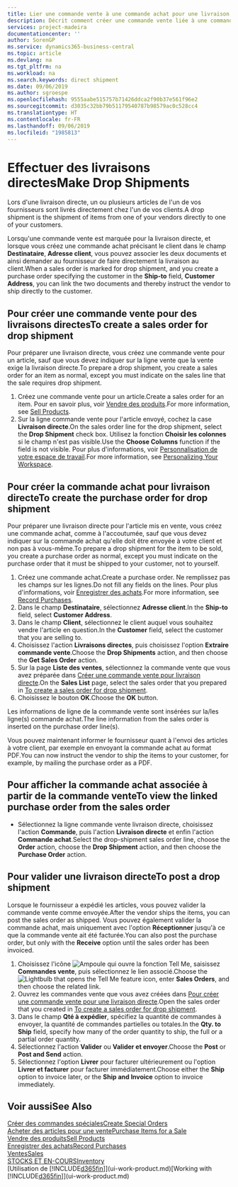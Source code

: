 ```yaml
---
title: Lier une commande vente à une commande achat pour une livraison directe | Microsoft Docs
description: Décrit comment créer une commande vente liée à une commande achat pour permettre la livraison directe du fournisseur au client.
services: project-madeira
documentationcenter: ''
author: SorenGP
ms.service: dynamics365-business-central
ms.topic: article
ms.devlang: na
ms.tgt_pltfrm: na
ms.workload: na
ms.search.keywords: direct shipment
ms.date: 09/06/2019
ms.author: sgroespe
ms.openlocfilehash: 9555aabe515757b71426ddca2f90b37e561f96e2
ms.sourcegitcommit: d3035c32bb79b51179540787b98579ac0c528cc4
ms.translationtype: HT
ms.contentlocale: fr-FR
ms.lasthandoff: 09/06/2019
ms.locfileid: "1985813"
---
```

# <a name="make-drop-shipments"></a><span data-ttu-id="66a56-103">Effectuer des livraisons directes</span><span class="sxs-lookup"><span data-stu-id="66a56-103">Make Drop Shipments</span></span>
<span data-ttu-id="66a56-104">Lors d'une livraison directe, un ou plusieurs articles de l'un de vos fournisseurs sont livrés directement chez l'un de vos clients.</span><span class="sxs-lookup"><span data-stu-id="66a56-104">A drop shipment is the shipment of items from one of your vendors directly to one of your customers.</span></span>

<span data-ttu-id="66a56-105">Lorsqu'une commande vente est marquée pour la livraison directe, et lorsque vous créez une commande achat précisant le client dans le champ **Destinataire**, **Adresse client**, vous pouvez associer les deux documents et ainsi demander au fournisseur de faire directement la livraison au client.</span><span class="sxs-lookup"><span data-stu-id="66a56-105">When a sales order is marked for drop shipment, and you create a purchase order specifying the customer in the **Ship-to** field, **Customer Address**, you can link the two documents and thereby instruct the vendor to ship directly to the customer.</span></span>

## <a name="to-create-a-sales-order-for-drop-shipment"></a><span data-ttu-id="66a56-106">Pour créer une commande vente pour des livraisons directes</span><span class="sxs-lookup"><span data-stu-id="66a56-106">To create a sales order for drop shipment</span></span>
<span data-ttu-id="66a56-107">Pour préparer une livraison directe, vous créez une commande vente pour un article, sauf que vous devez indiquer sur la ligne vente que la vente exige la livraison directe.</span><span class="sxs-lookup"><span data-stu-id="66a56-107">To prepare a drop shipment, you create a sales order for an item as normal, except you must indicate on the sales line that the sale requires drop shipment.</span></span>

1. <span data-ttu-id="66a56-108">Créez une commande vente pour un article.</span><span class="sxs-lookup"><span data-stu-id="66a56-108">Create a sales order for an item.</span></span> <span data-ttu-id="66a56-109">Pour en savoir plus, voir [Vendre des produits](sales-how-sell-products.md).</span><span class="sxs-lookup"><span data-stu-id="66a56-109">For more information, see [Sell Products](sales-how-sell-products.md).</span></span>
2. <span data-ttu-id="66a56-110">Sur la ligne commande vente pour l'article envoyé, cochez la case **Livraison directe**.</span><span class="sxs-lookup"><span data-stu-id="66a56-110">On the sales order line for the drop shipment, select the **Drop Shipment** check box.</span></span> <span data-ttu-id="66a56-111">Utilisez la fonction **Choisir les colonnes** si le champ n'est pas visible.</span><span class="sxs-lookup"><span data-stu-id="66a56-111">Use the **Choose Columns** function if the field is not visible.</span></span> <span data-ttu-id="66a56-112">Pour plus d'informations, voir [Personnalisation de votre espace de travail](ui-personalization-user.md).</span><span class="sxs-lookup"><span data-stu-id="66a56-112">For more information, see [Personalizing Your Workspace](ui-personalization-user.md).</span></span>

## <a name="to-create-the-purchase-order-for-drop-shipment"></a><span data-ttu-id="66a56-113">Pour créer la commande achat pour livraison directe</span><span class="sxs-lookup"><span data-stu-id="66a56-113">To create the purchase order for drop shipment</span></span>
<span data-ttu-id="66a56-114">Pour préparer une livraison directe pour l'article mis en vente, vous créez une commande achat, comme à l'accoutumée, sauf que vous devez indiquer sur la commande achat qu'elle doit être envoyée à votre client et non pas à vous-même.</span><span class="sxs-lookup"><span data-stu-id="66a56-114">To prepare a drop shipment for the item to be sold, you create a purchase order as normal, except you must indicate on the purchase order that it must be shipped to your customer, not to yourself.</span></span>

1. <span data-ttu-id="66a56-115">Créez une commande achat.</span><span class="sxs-lookup"><span data-stu-id="66a56-115">Create a purchase order.</span></span> <span data-ttu-id="66a56-116">Ne remplissez pas les champs sur les lignes.</span><span class="sxs-lookup"><span data-stu-id="66a56-116">Do not fill any fields on the lines.</span></span> <span data-ttu-id="66a56-117">Pour plus d'informations, voir [Enregistrer des achats](purchasing-how-record-purchases.md).</span><span class="sxs-lookup"><span data-stu-id="66a56-117">For more information, see [Record Purchases](purchasing-how-record-purchases.md).</span></span>
2. <span data-ttu-id="66a56-118">Dans le champ **Destinataire**, sélectionnez **Adresse client**.</span><span class="sxs-lookup"><span data-stu-id="66a56-118">In the **Ship-to** field, select **Customer Address**.</span></span>
3. <span data-ttu-id="66a56-119">Dans le champ **Client**, sélectionnez le client auquel vous souhaitez vendre l'article en question.</span><span class="sxs-lookup"><span data-stu-id="66a56-119">In the **Customer** field, select the customer that you are selling to.</span></span>
3. <span data-ttu-id="66a56-120">Choisissez l'action **Livraisons directes**, puis choisissez l'option **Extraire commande vente**.</span><span class="sxs-lookup"><span data-stu-id="66a56-120">Choose the **Drop Shipments** action, and then choose the **Get Sales Order** action.</span></span>
4. <span data-ttu-id="66a56-121">Sur la page **Liste des ventes**, sélectionnez la commande vente que vous avez préparée dans [Créer une commande vente pour livraison directe](sales-how-drop-shipment.md#to-create-a-sales-order-for-drop-shipment).</span><span class="sxs-lookup"><span data-stu-id="66a56-121">On the **Sales List** page, select the sales order that you prepared in [To create a sales order for drop shipment](sales-how-drop-shipment.md#to-create-a-sales-order-for-drop-shipment).</span></span>
5. <span data-ttu-id="66a56-122">Choisissez le bouton **OK**.</span><span class="sxs-lookup"><span data-stu-id="66a56-122">Choose the **OK** button.</span></span>

<span data-ttu-id="66a56-123">Les informations de ligne de la commande vente sont insérées sur la/les ligne(s) commande achat.</span><span class="sxs-lookup"><span data-stu-id="66a56-123">The line information from the sales order is inserted on the purchase order line(s).</span></span>

<span data-ttu-id="66a56-124">Vous pouvez maintenant informer le fournisseur quant à l'envoi des articles à votre client, par exemple en envoyant la commande achat au format PDF.</span><span class="sxs-lookup"><span data-stu-id="66a56-124">You can now instruct the vendor to ship the items to your customer, for example, by mailing the purchase order as a PDF.</span></span>     

## <a name="to-view-the-linked-purchase-order-from-the-sales-order"></a><span data-ttu-id="66a56-125">Pour afficher la commande achat associée à partir de la commande vente</span><span class="sxs-lookup"><span data-stu-id="66a56-125">To view the linked purchase order from the sales order</span></span>
* <span data-ttu-id="66a56-126">Sélectionnez la ligne commande vente livraison directe, choisissez l'action **Commande**, puis l'action **Livraison directe** et enfin l'action **Commande achat**.</span><span class="sxs-lookup"><span data-stu-id="66a56-126">Select the drop-shipment sales order line, choose the **Order** action, choose the **Drop Shipment** action, and then choose the **Purchase Order** action.</span></span>

## <a name="to-post-a-drop-shipment"></a><span data-ttu-id="66a56-127">Pour valider une livraison directe</span><span class="sxs-lookup"><span data-stu-id="66a56-127">To post a drop shipment</span></span>
<span data-ttu-id="66a56-128">Lorsque le fournisseur a expédié les articles, vous pouvez valider la commande vente comme envoyée.</span><span class="sxs-lookup"><span data-stu-id="66a56-128">After the vendor ships the items, you can post the sales order as shipped.</span></span> <span data-ttu-id="66a56-129">Vous pouvez également valider la commande achat, mais uniquement avec l'option **Réceptionner** jusqu'à ce que la commande vente ait été facturée.</span><span class="sxs-lookup"><span data-stu-id="66a56-129">You can also post the purchase order, but only with the **Receive** option until the sales order has been invoiced.</span></span>

1. <span data-ttu-id="66a56-130">Choisissez l'icône ![Ampoule qui ouvre la fonction Tell Me](media/ui-search/search_small.png "Dites-moi ce que vous voulez faire"), saisissez **Commandes vente**, puis sélectionnez le lien associé.</span><span class="sxs-lookup"><span data-stu-id="66a56-130">Choose the ![Lightbulb that opens the Tell Me feature](media/ui-search/search_small.png "Tell me what you want to do") icon, enter **Sales Orders**, and then choose the related link.</span></span>
2. <span data-ttu-id="66a56-131">Ouvrez les commandes vente que vous avez créées dans [Pour créer une commande vente pour une livraison directe]().</span><span class="sxs-lookup"><span data-stu-id="66a56-131">Open the sales order that you created in [To create a sales order for drop shipment]().</span></span>
3. <span data-ttu-id="66a56-132">Dans le champ **Qté à expédier**, spécifiez la quantité de commandes à envoyer, la quantité de commandes partielles ou totales.</span><span class="sxs-lookup"><span data-stu-id="66a56-132">In the **Qty. to Ship** field, specify how many of the order quantity to ship, the full or a partial order quantity.</span></span>
4. <span data-ttu-id="66a56-133">Sélectionnez l'action **Valider** ou **Valider et envoyer**.</span><span class="sxs-lookup"><span data-stu-id="66a56-133">Choose the **Post** or **Post and Send** action.</span></span>
5. <span data-ttu-id="66a56-134">Sélectionnez l'option **Livrer** pour facturer ultérieurement ou l'option **Livrer et facturer** pour facturer immédiatement.</span><span class="sxs-lookup"><span data-stu-id="66a56-134">Choose either the **Ship** option to invoice later, or the **Ship and Invoice** option to invoice immediately.</span></span>

## <a name="see-also"></a><span data-ttu-id="66a56-135">Voir aussi</span><span class="sxs-lookup"><span data-stu-id="66a56-135">See Also</span></span>
[<span data-ttu-id="66a56-136">Créer des commandes spéciales</span><span class="sxs-lookup"><span data-stu-id="66a56-136">Create Special Orders</span></span>](sales-how-to-create-special-orders.md)  
[<span data-ttu-id="66a56-137">Acheter des articles pour une vente</span><span class="sxs-lookup"><span data-stu-id="66a56-137">Purchase Items for a Sale</span></span>](purchasing-how-purchase-products-sale.md)  
[<span data-ttu-id="66a56-138">Vendre des produits</span><span class="sxs-lookup"><span data-stu-id="66a56-138">Sell Products</span></span>](sales-how-sell-products.md)  
[<span data-ttu-id="66a56-139">Enregistrer des achats</span><span class="sxs-lookup"><span data-stu-id="66a56-139">Record Purchases</span></span>](purchasing-how-record-purchases.md)  
[<span data-ttu-id="66a56-140">Ventes</span><span class="sxs-lookup"><span data-stu-id="66a56-140">Sales</span></span>](sales-manage-sales.md)  
[<span data-ttu-id="66a56-141">STOCKS ET EN-COURS</span><span class="sxs-lookup"><span data-stu-id="66a56-141">Inventory</span></span>](inventory-manage-inventory.md)  
<span data-ttu-id="66a56-142">[Utilisation de [!INCLUDE[d365fin](includes/d365fin_md.md)]](ui-work-product.md)</span><span class="sxs-lookup"><span data-stu-id="66a56-142">[Working with [!INCLUDE[d365fin](includes/d365fin_md.md)]](ui-work-product.md)</span></span>
